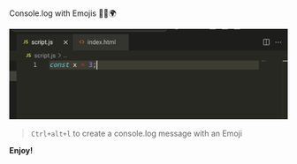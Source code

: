 Console.log with Emojis 🚀😀🌍

![Demo](./recording.gif)

> `Ctrl+alt+l` to create a console.log message with an Emoji

**Enjoy!**
